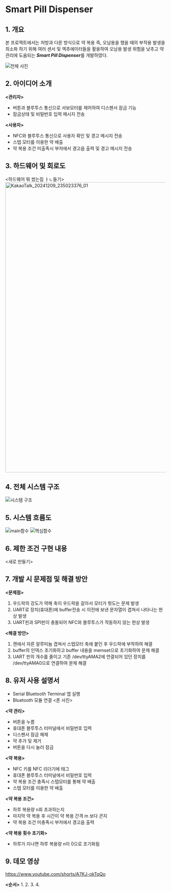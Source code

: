 # Smart Pill Dispenser

## 1. 개요

 본 프로젝트에서는 처방과 다른 방식으로 약 복용 즉, 오남용을 했을 때의 부작용 발생을 최소화 하기 위해 여러 센서 및 엑추에이터들을 활용하여 오남용 발생 위험을 낮추고 약 관리에 도움되는 ***Smart Pill Dispenser***를 개발하였다.    


    

      

   
  ![전체 사진](https://github.com/user-attachments/assets/099fd972-8083-42e5-92d6-d2c1979634e5)

 

 ## 2. 아이디어 소개

**<관리자>**
- 버튼과 블루투스 통신으로 서보모터를 제어하여 디스펜서 잠금 기능
- 잠금상태 및 비밀번호 입력 메시지 전송

**<사용자>**
- NFC와 블루투스 통신으로 사용자 확인 및 경고 메시지 전송
- 스텝 모터를 이용한 약 배출
- 약 복용 조건 미출족시 부저에서 경고음 출력 및 경고 메시지 전송

## 3. 하드웨어 및 회로도
<하드웨어 뭐 썼는짐 ㅏㄴ들기>
<img width="913" alt="KakaoTalk_20241209_235023376_01" src="https://github.com/user-attachments/assets/88028db3-0f01-4ecf-b1a3-294e92fbb3c8" />

## 4. 전체 시스템 구조

![시스템 구조](https://github.com/user-attachments/assets/c2943308-21a5-4749-ac8c-2882677fa64f)


## 5. 시스템 흐름도

![main함수](https://github.com/user-attachments/assets/2e59f94d-43cf-49da-aefe-37c1f0c7b0c2)
![핵심함수](https://github.com/user-attachments/assets/2ca05113-6647-4b9b-82be-dc7649a7dd76)


## 6. 제한 조건 구현 내용
<새로 만들기>

## 7. 개발 시 문제점 및 해결 방안

**<문제점>**
1. 우드락의 강도가 약해 축이 우드락을 갈아서 모터가 헛도는 문제 발생
2. UART로 장치(휴대폰)에 buffer전송 시 이전에 보낸 문자열이 겹쳐서 나타나는 현상 발생
3. UART핀과 SPI핀이 충돌되어 NFC와 블루투스가 작동하지 않는 현상 발생

**<해결 방안>**
1. 캔에서 자른 알루미늄 겹쳐서 스텝모터 축에 붙인 후 우드락에 부착하여 해결
2. buffer의 인덱스 초기화하고 buffer 내용을 memset으로 초기화하여 문제 해결
3. UART 핀의 개수를 줄이고 기존 /dev/ttyAMA2에 연결되어 있던 장치를 /dev/ttyAMA0으로 연결하여 문제 해결
## 8. 유저 사용 설명서

- Serial Bluetooth Terminal 앱 실행
- Bluetooth 모듈 연결
<폰 사진>

**<약 관리>**
- 버튼을 누름
- 휴대폰 블루투스 터미널에서 비밀번호 입력
- 디스펜서 잠금 해제 
- 약 추가 및 제거
- 버튼을 다시 눌러 잠금

**<약 복용>**
- NFC 키를 NFC 리더기에 태그
- 휴대폰 블루투스 터미널에서 비밀번호 입력
- 약 복용 조건 충족시 스탭모터를 통해 약 배출
- 스텝 모터를 이용한 약 배출

**<약 복용 조건>**
- 하루 복용량 n회 초과하는지
- 마지막 약 복용 후 시간이 약 복용 간격 m 보다 큰지
- 약 복용 조건 미충족시 부저에서 경고음 출력

**<약 복용 횟수 초기화>** 
- 하루가 지나면 하루 복용량 n이 0으로 초기화됨

## 9. 데모 영상

https://www.youtube.com/shorts/A7KJ-okTqQo

       
**<순서>**
1. 
2.
3. 
4. 

